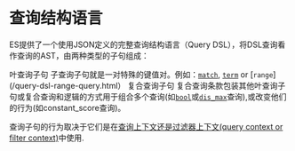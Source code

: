 # 查询结构语言

ES提供了一个使用JSON定义的完整查询结构语言（Query DSL），将DSL查询看作查询的AST，由两种类型的子句组成：

叶查询子句 
     子查询子句就是一对特殊的键值对。例如：[`match`](query-dsl-match-query.html ), [`term`](query-dsl-term-query.html) or [`range`](/query-dsl-range-query.html）
复合查询子句
     复合查询条款包装其他叶查询子句或复合查询和逻辑的方式用于组合多个查询(如[`bool`](query-dsl-bool-query.html)或[`dis_max`](query-dsl-dis-max-query.html)查询),或改变他们的行为(如constant_score查询)。

查询子句的行为取决于它们是在[查询上下文还是过滤器上下文(query context or filter context)](query-filter-context.html)中使用.

